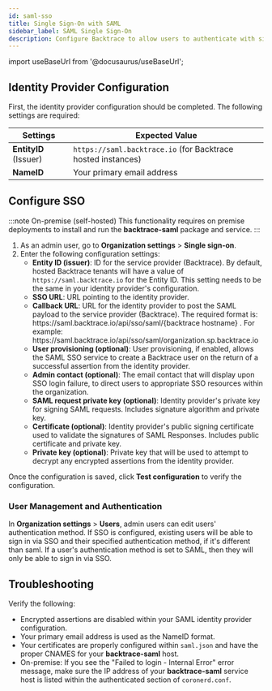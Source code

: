```yaml
---
id: saml-sso
title: Single Sign-On with SAML
sidebar_label: SAML Single Sign-On
description: Configure Backtrace to allow users to authenticate with single sign-on (SSO) via a SAML identity provider.
---
```


import useBaseUrl from '@docusaurus/useBaseUrl';

## Identity Provider Configuration

First, the identity provider configuration should be completed. The following settings are required:

| Settings              | Expected Value                                               |
| --------------------- | ------------------------------------------------------------ |
| **EntityID** (Issuer) | `https://saml.backtrace.io` (for Backtrace hosted instances) |
| **NameID**            | Your primary email address                                   |

## Configure SSO

:::note On-premise (self-hosted)
This functionality requires on premise deployments to install and run the **backtrace-saml** package and service.
:::

1. As an admin user, go to **Organization settings** > **Single sign-on**.
1. Enter the following configuration settings:
   - **Entity ID (issuer)**: ID for the service provider (Backtrace). By default, hosted Backtrace tenants will have a value of `https://saml.backtrace.io` for the Entity ID. This setting needs to be the same in your identity provider's configuration.
   - **SSO URL**: URL pointing to the identity provider.
   - **Callback URL**: URL for the identity provider to post the SAML payload to the service provider (Backtrace). The required format is: https:<span>//saml.backtrace.io/api/sso/saml/\{backtrace hostname\} </span>. For example: https:<span>//saml.backtrace.io/api/sso/saml/organization.sp.backtrace.io </span>
   - **User provisioning (optional)**: User provisioning, if enabled, allows the SAML SSO service to create a Backtrace user on the return of a successful assertion from the identity provider.
   - **Admin contact (optional)**: The email contact that will display upon SSO login failure, to direct users to appropriate SSO resources within the organization.
   - **SAML request private key (optional)**: Identity provider's private key for signing SAML requests. Includes signature algorithm and private key.
   - **Certificate (optional)**: Identity provider's public signing certificate used to validate the signatures of SAML Responses. Includes public certificate and private key.
   - **Private key (optional)**: Private key that will be used to attempt to decrypt any encrypted assertions from the identity provider.

Once the configuration is saved, click **Test configuration** to verify the configuration.

### User Management and Authentication

In **Organization settings** > **Users**, admin users can edit users' authentication method. If SSO is configured, existing users will be able to sign in via SSO and their specified authentication method, if it's different than saml. If a user's authentication method is set to SAML, then they will only be able to sign in via SSO.

## Troubleshooting

Verify the following:

- Encrypted assertions are disabled within your SAML identity provider configuration.
- Your primary email address is used as the NameID format.
- Your certificates are properly configured within `saml.json` and have the proper CNAMES for your **backtrace-saml** host.
- On-premise: If you see the "Failed to login - Internal Error" error message, make sure the IP address of your **backtrace-saml** service host is listed within the authenticated section of `coronerd.conf`.
